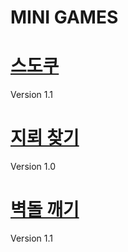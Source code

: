 MINI GAMES
===

# [스도쿠](https://mini-games.my-autowired.com/sudoku)
Version 1.1

# [지뢰 찾기](https://mini-games.my-autowired.com/minesweeper)
Version 1.0

# [벽돌 깨기](https://mini-games.my-autowired.com/brick-out)
Version 1.1